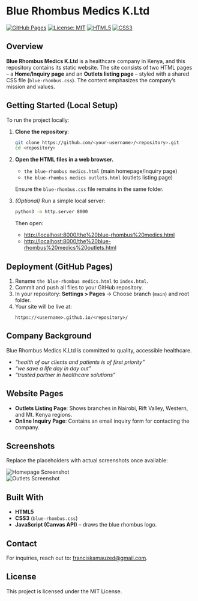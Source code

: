 # Blue Rhombus Medics K.Ltd

[![GitHub Pages](https://img.shields.io/badge/Deployment-GitHub%20Pages-blue)](https://<username>.github.io/<repository>) [![License: MIT](https://img.shields.io/badge/License-MIT-yellow.svg)]() [![HTML5](https://img.shields.io/badge/HTML5-orange)]() [![CSS3](https://img.shields.io/badge/CSS3-blue)]()

## Overview  
**Blue Rhombus Medics K.Ltd** is a healthcare company in Kenya, and this repository contains its static website. The site consists of two HTML pages – a **Home/Inquiry page** and an **Outlets listing page** – styled with a shared CSS file (`blue-rhombus.css`). The content emphasizes the company’s mission and values. 

## Getting Started (Local Setup)  
To run the project locally:  

1. **Clone the repository**:  
   ```bash
   git clone https://github.com/<your-username>/<repository>.git
   cd <repository>
   ```  
2. **Open the HTML files in a web browser.**  
   - `the blue-rhombus medics.html` (main homepage/inquiry page)  
   - `the blue-rhombus medics outlets.html` (outlets listing page)  

   Ensure the `blue-rhombus.css` file remains in the same folder.  

3. *(Optional)* Run a simple local server:  
   ```bash
   python3 -m http.server 8000
   ```  
   Then open:  
   - [http://localhost:8000/the%20blue-rhombus%20medics.html](http://localhost:8000/the%20blue-rhombus%20medics.html)  
   - [http://localhost:8000/the%20blue-rhombus%20medics%20outlets.html](http://localhost:8000/the%20blue-rhombus%20medics%20outlets.html)  

## Deployment (GitHub Pages)  
1. Rename `the blue-rhombus medics.html` to `index.html`.  
2. Commit and push all files to your GitHub repository.  
3. In your repository: **Settings > Pages** → Choose branch (`main`) and root folder.  
4. Your site will be live at:  
   ```
   https://<username>.github.io/<repository>/
   ```  

## Company Background  
Blue Rhombus Medics K.Ltd is committed to quality, accessible healthcare.  
- *“health of our clients and patients is of first priority”*  
- *“we save a life day in day out”*  
- *“trusted partner in healthcare solutions”*  

## Website Pages  
- **Outlets Listing Page**: Shows branches in Nairobi, Rift Valley, Western, and Mt. Kenya regions.  
- **Online Inquiry Page**: Contains an email inquiry form for contacting the company.  

## Screenshots  
Replace the placeholders with actual screenshots once available:  

![Homepage Screenshot](/assets/images/homepage_screenshot.png)  
![Outlets Screenshot](/assets/images/outlets_screenshot.png)  

## Built With  
- **HTML5**  
- **CSS3** (`blue-rhombus.css`)  
- **JavaScript (Canvas API)** – draws the blue rhombus logo.  

## Contact  
For inquiries, reach out to: [franciskamauzed@gmail.com](mailto:franciskamauzed@gmail.com).  

## License  
This project is licensed under the MIT License.  
